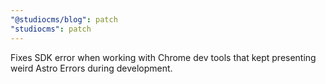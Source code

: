 ```yaml
---
"@studiocms/blog": patch
"studiocms": patch
---
```


Fixes SDK error when working with Chrome dev tools that kept presenting weird Astro Errors during development.
